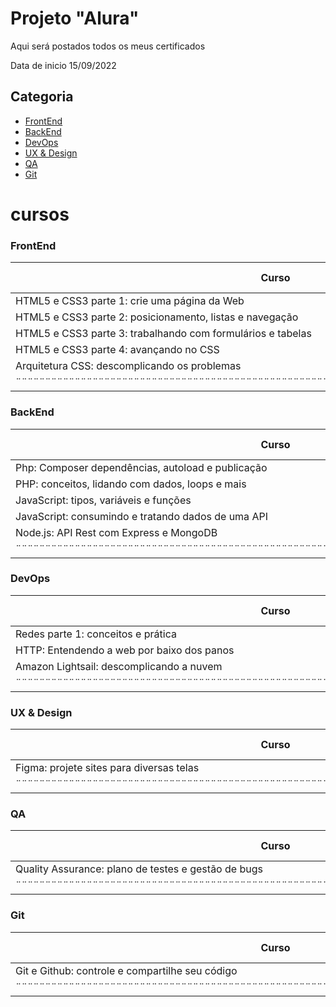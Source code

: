 # Projeto "Alura" 
Aqui será postados todos os meus certificados

Data de inicio 15/09/2022


## Categoria
- <a href="https://github.com/LunoScrip/Certificados_Jornada_alura#frontend">FrontEnd</a>
- <a href="https://github.com/LunoScrip/Certificados_Jornada_alura#backend">BackEnd</a>
- <a href="https://github.com/LunoScrip/Certificados_Jornada_alura#devops">DevOps</a>
- <a href="https://github.com/LunoScrip/Certificados_Jornada_alura#ux--design">UX & Design</a>
- <a href="https://github.com/LunoScrip/Certificados_Jornada_alura#qa">QA</a>
- <a href="https://github.com/LunoScrip/Certificados_Jornada_alura#git">Git</a>

# cursos

### FrontEnd

 Curso | Url De Comprovação 
 --- | ---
HTML5 e CSS3 parte 1: crie uma página da Web | <a href="https://cursos.alura.com.br/certificate/58f2de94-8361-4d3f-884f-739404f8115d">Comprovante </a>
HTML5 e CSS3 parte 2: posicionamento, listas e navegação | <a href="https://cursos.alura.com.br/certificate/2bbf6cc4-e5a8-48ba-ad06-1fe3607082da">Comprovante </a>
HTML5 e CSS3 parte 3: trabalhando com formulários e tabelas | <a href="https://cursos.alura.com.br/certificate/c329661a-647a-4f14-87fa-41d48d62fe9b">Comprovante </a>
HTML5 e CSS3 parte 4: avançando no CSS | <a href="https://cursos.alura.com.br/certificate/b3eaa834-f5cd-4730-8231-6ab52ce6e3a6">Comprovante </a>
Arquitetura CSS: descomplicando os problemas |  <a href="https://cursos.alura.com.br/certificate/ae192946-4dd9-49b6-83be-b26a6ed28c03">Comprovante </a>
¨¨¨¨¨¨¨¨¨¨¨¨¨¨¨¨¨¨¨¨¨¨¨¨¨¨¨¨¨¨¨¨¨¨¨¨¨¨¨¨¨¨¨¨¨¨¨¨¨¨¨¨¨¨¨¨¨¨¨¨¨¨¨¨¨¨¨¨¨¨¨¨¨¨¨¨¨¨¨¨¨¨¨¨¨¨¨¨| 




### BackEnd



 Curso | Url De Comprovação 
 --- | ---
Php: Composer dependências, autoload e publicação  | <a href="https://cursos.alura.com.br/certificate/cd539893-f27e-47b0-ae6e-01aa43662938">Comprovante </a>
PHP: conceitos, lidando com dados, loops e mais  | <a href="https://cursos.alura.com.br/certificate/18b518f4-1c70-4e1a-aa81-e7aae4bc597a">Comprovante </a>
JavaScript: tipos, variáveis e funções  | <a href="https://cursos.alura.com.br/certificate/c53c3eca-e374-4dc9-a2ff-519c672eb737">Comprovante </a>
JavaScript: consumindo e tratando dados de uma API | <a href="https://cursos.alura.com.br/certificate/3c2427c2-2d4e-4992-b122-0fedb2b622a8">Comprovante </a>
Node.js: API Rest com Express e MongoDB | <a href="https://cursos.alura.com.br/certificate/a8036fab-badc-4661-9299-49b7f72fcc79">Comprovante </a>
¨¨¨¨¨¨¨¨¨¨¨¨¨¨¨¨¨¨¨¨¨¨¨¨¨¨¨¨¨¨¨¨¨¨¨¨¨¨¨¨¨¨¨¨¨¨¨¨¨¨¨¨¨¨¨¨¨¨¨¨¨¨¨¨¨¨¨¨¨¨¨¨¨¨¨¨¨¨¨¨¨¨¨¨¨¨¨¨| 
### DevOps



 Curso | Url De Comprovação 
 --- | ---
Redes parte 1: conceitos e prática | <a href="https://cursos.alura.com.br/certificate/3ca1a8b9-9852-473b-811b-cce2932ed482">Comprovante </a>
HTTP: Entendendo a web por baixo dos panos   | <a href="https://cursos.alura.com.br/certificate/987408cf-ca6d-471a-b45c-088dfe123b77">Comprovante </a>
Amazon Lightsail: descomplicando a nuvem | <a href="https://cursos.alura.com.br/certificate/9d00a281-56a9-40a6-a86a-b8ff934fea75">Comprovante </a>
¨¨¨¨¨¨¨¨¨¨¨¨¨¨¨¨¨¨¨¨¨¨¨¨¨¨¨¨¨¨¨¨¨¨¨¨¨¨¨¨¨¨¨¨¨¨¨¨¨¨¨¨¨¨¨¨¨¨¨¨¨¨¨¨¨¨¨¨¨¨¨¨¨¨¨¨¨¨¨¨¨¨¨¨¨¨¨¨| 

### UX & Design

 Curso | Url De Comprovação 
 --- | ---
 Figma: projete sites para diversas telas | <a href="https://cursos.alura.com.br/certificate/17b9706c-96d1-4976-b7df-e9cf58462fb7">Comprovante </a>
 ¨¨¨¨¨¨¨¨¨¨¨¨¨¨¨¨¨¨¨¨¨¨¨¨¨¨¨¨¨¨¨¨¨¨¨¨¨¨¨¨¨¨¨¨¨¨¨¨¨¨¨¨¨¨¨¨¨¨¨¨¨¨¨¨¨¨¨¨¨¨¨¨¨¨¨¨¨¨¨¨¨¨¨¨¨¨¨¨| 
 
### QA
 Curso | Url De Comprovação 
 --- | ---
 Quality Assurance: plano de testes e gestão de bugs | <a href="https://cursos.alura.com.br/certificate/0dd6f49f-b866-4cee-a083-425f63cb31a0">Comprovante </a>
¨¨¨¨¨¨¨¨¨¨¨¨¨¨¨¨¨¨¨¨¨¨¨¨¨¨¨¨¨¨¨¨¨¨¨¨¨¨¨¨¨¨¨¨¨¨¨¨¨¨¨¨¨¨¨¨¨¨¨¨¨¨¨¨¨¨¨¨¨¨¨¨¨¨¨¨¨¨¨¨¨¨¨¨¨¨¨¨| 

### Git
 Curso | Url De Comprovação 
 --- | ---
 Git e Github: controle e compartilhe seu código | <a href="https://cursos.alura.com.br/certificate/c1c6e605-a1c6-42dd-a6e5-7977d552be68">Comprovante </a>
¨¨¨¨¨¨¨¨¨¨¨¨¨¨¨¨¨¨¨¨¨¨¨¨¨¨¨¨¨¨¨¨¨¨¨¨¨¨¨¨¨¨¨¨¨¨¨¨¨¨¨¨¨¨¨¨¨¨¨¨¨¨¨¨¨¨¨¨¨¨¨¨¨¨¨¨¨¨¨¨¨¨¨¨¨¨¨¨| 



